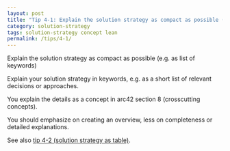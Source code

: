 ```yaml
---
layout: post
title: "Tip 4-1: Explain the solution strategy as compact as possible (e.g. as list of keywords)!"
category: solution-strategy
tags: solution-strategy concept lean
permalink: /tips/4-1/
---
```

Explain the solution strategy as compact as possible (e.g. as list of keywords)

Explain your solution strategy in keywords, e.g. as a short list of relevant
decisions or approaches.

You explain the details as a concept in arc42 section 8 (crosscutting concepts).

You should emphasize on creating an overview, less on completeness or
detailed explanations.

See also [tip 4-2 (solution strategy as table)](/tips/4-2).
